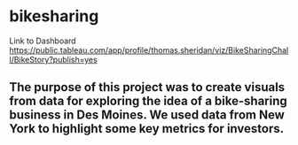 # bikesharing

Link to Dashboard
https://public.tableau.com/app/profile/thomas.sheridan/viz/BikeSharingChall/BikeStory?publish=yes



## The purpose of this project was to create visuals from data for exploring the idea of a bike-sharing business in Des Moines. We used data from New York to highlight some key metrics for investors. 


